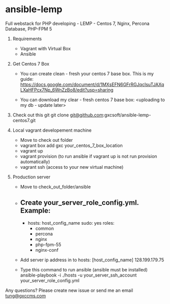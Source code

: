 ansible-lemp
============

Full webstack for PHP developing - LEMP - Centos 7, Nginx, Percona Database, PHP-FPM 5

1. Requirements
	- Vagrant with Virtual Box
	- Ansible

2. Get Centos 7 Box
	- You can create clean - fresh your centos 7 base box.
	This is my guide: 
	https://docs.google.com/document/d/1MXsEFN6GFrRGJqcIsuTJAXqLXaHFPcx7Np_6WnZzBo8/edit?usp=sharing

	- You can download my clear - fresh centos 7 base box:
	<uploading to my db - update later>

3. Check out this git
	git clone git@github.com:gxcsoft/ansible-lemp-centos7.git

4. Local vagrant developement machine
	- Move to check out folder
	- vagrant box add gxc your_centos_7_box_location
	- vagrant up
	- vagrant provision (to run ansible if vagrant up is not run provision automatically)
	- vagrant ssh (access to your new virtual machine)

5. Production server
	- Move to check_out_folder/ansible
	- Create your_server_role_config.yml. Example:
		---
		- hosts: host_config_name
		  sudo: yes
		  roles:
		  - common
		  - percona
		  - nginx
		  - php-fpm-55
		  - nginx-conf

	- Add server ip address in to hosts:
		[host_config_name]
		128.199.179.75
		
	- Type this command to run ansible (ansible must be installed)
		ansible-playbook -i ./hosts -u your_server_ssh_account your_server_role_config.yml

Any questions? Please create new issue or send me an email <tung@gxccms.com>

